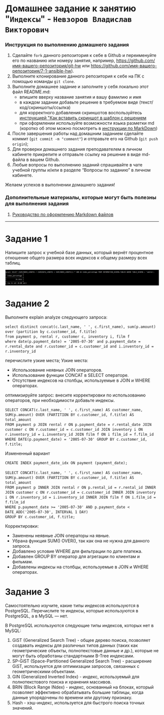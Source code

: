 # Домашнее задание к занятию "`Индексы`" - `Невзоров Владислав Викторович`


### Инструкция по выполнению домашнего задания

   1. Сделайте `fork` данного репозитория к себе в Github и переименуйте его по названию или номеру занятия, например, https://github.com/имя-вашего-репозитория/git-hw или  https://github.com/имя-вашего-репозитория/7-1-ansible-hw).
   2. Выполните клонирование данного репозитория к себе на ПК с помощью команды `git clone`.
   3. Выполните домашнее задание и заполните у себя локально этот файл README.md:
      - впишите вверху название занятия и вашу фамилию и имя
      - в каждом задании добавьте решение в требуемом виде (текст/код/скриншоты/ссылка)
      - для корректного добавления скриншотов воспользуйтесь [инструкцией "Как вставить скриншот в шаблон с решением](https://github.com/netology-code/sys-pattern-homework/blob/main/screen-instruction.md)
      - при оформлении используйте возможности языка разметки md (коротко об этом можно посмотреть в [инструкции  по MarkDown](https://github.com/netology-code/sys-pattern-homework/blob/main/md-instruction.md))
   4. После завершения работы над домашним заданием сделайте коммит (`git commit -m "comment"`) и отправьте его на Github (`git push origin`);
   5. Для проверки домашнего задания преподавателем в личном кабинете прикрепите и отправьте ссылку на решение в виде md-файла в вашем Github.
   6. Любые вопросы по выполнению заданий спрашивайте в чате учебной группы и/или в разделе “Вопросы по заданию” в личном кабинете.
   
Желаем успехов в выполнении домашнего задания!
   
### Дополнительные материалы, которые могут быть полезны для выполнения задания

1. [Руководство по оформлению Markdown файлов](https://gist.github.com/Jekins/2bf2d0638163f1294637#Code)

---
# Задание 1
Напишите запрос к учебной базе данных, который вернёт процентное отношение общего размера всех индексов к общему размеру всех таблиц.

![alt text](https://github.com/VN351/sys-pattern-homework/raw/main/img/sql3t1.png)

# Задание 2
Выполните explain analyze следующего запроса:
```
select distinct concat(c.last_name, ' ', c.first_name), sum(p.amount) over (partition by c.customer_id, f.title)
from payment p, rental r, customer c, inventory i, film f
where date(p.payment_date) = '2005-07-30' and p.payment_date = r.rental_date and r.customer_id = c.customer_id and i.inventory_id = r.inventory_id
```
перечислите узкие места;
Узкие места:
- Использование неявных JOIN операторов.
- Использование функции CONCAT в SELECT операторе.
- Отсутствие индексов на столбцы, используемые в JOIN и WHERE операторах.

оптимизируйте запрос: внесите корректировки по использованию операторов, при необходимости добавьте индексы.
```
SELECT CONCAT(c.last_name, ' ', c.first_name) AS customer_name, SUM(p.amount) OVER (PARTITION BY c.customer_id, f.title) AS total_amount
FROM payment p JOIN rental r ON p.payment_date = r.rental_date JOIN customer c ON r.customer_id = c.customer_id JOIN inventory i ON r.inventory_id = i.inventory_id JOIN film f ON i film_id = f.film_id
WHERE DATE(p.payment_date) = '2005-07-30' GROUP BY c.customer_id, f.title;
```
Измененный вариант
```
CREATE INDEX payment_date_idx ON payment (payment_date);

SELECT CONCAT(c.last_name, ' ', c.first_name) AS customer_name, SUM(p.amount) OVER (PARTITION BY c.customer_id, f.title) AS total_amount
FROM payment p INNER JOIN rental r ON p.rental_id = r.rental_id INNER JOIN customer c ON r.customer_id = c.customer_id INNER JOIN inventory i ON r.inventory_id = i.inventory_id INNER JOIN film f ON i.film_id = f.film_id
WHERE p.payment_date >= '2005-07-30' AND p.payment_date < DATE_ADD('2005-07-30', INTERVAL 1 DAY)
GROUP BY c.customer_id, f.title;
```
Корректировки:
- Заменены неявные JOIN операторы на явные.
- Убрана функция SUM() OVER(), так как она не нужна для данного запроса.
- Добавлено условие WHERE для фильтрации по дате платежа.
- Добавлен GROUP BY оператор для агрегации по клиентам и фильмам.
- Добавлены индексы на столбцы, используемые в JOIN и WHERE операторах.


# Задание 3
Самостоятельно изучите, какие типы индексов используются в PostgreSQL. Перечислите те индексы, которые используются в PostgreSQL, а в MySQL — нет.

В PostgreSQL используются следующие типы индексов, которых нет в MySQL:
1. GiST (Generalized Search Tree) - общее дерево поиска, позволяет создавать индексы для различных типов данных (таких как геометрические объекты, полнотекстовые данные и др.), которые не могут быть обработаны стандартными B-Tree индексами.
2. SP-GiST (Space-Partitioned Generalized Search Tree) - расширение GiST, используется для оптимизации запросов, связанных с геометрическими объектами.
3. GIN (Generalized Inverted Index) - индекс, используемый для полнотекстового поиска и хранения массивов.
4. BRIN (Block Range INdex) - индекс, основанный на блоках, который позволяет эффективно обрабатывать большие таблицы, когда данные упорядочены по времени или другому признаку.
5. Hash - хэш-индекс, используется для быстрого поиска точных значений.

